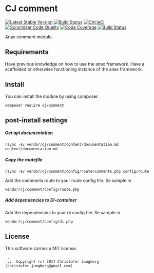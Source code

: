 CJ comment
==================================

[![Latest Stable Version](https://poser.pugx.org/cj/comment/v/stable)](https://packagist.org/packages/cj/comment)
[![Build Status](https://travis-ci.org/Barelydead/comment.svg?branch=master)](https://travis-ci.org/Barelydead/comment)
[![CircleCI](https://circleci.com/gh/Barelydead/comment.svg?style=svg)](https://circleci.com/gh/barelydead/comment)
[![Scrutinizer Code Quality](https://scrutinizer-ci.com/g/Barelydead/comment/badges/quality-score.png?b=master)](https://scrutinizer-ci.com/g/Barelydead/comment/?branch=master)
[![Code Coverage](https://scrutinizer-ci.com/g/Barelydead/comment/badges/coverage.png?b=master)](https://scrutinizer-ci.com/g/Barelydead/comment/?branch=master)
[![Build Status](https://scrutinizer-ci.com/g/Barelydead/comment/badges/build.png?b=master)](https://scrutinizer-ci.com/g/Barelydead/comment/build-status/master)


Anax comment module.

Requirements
-----------------
Have previous knowledge on how to use the anax framework.
Have a scaffolded or otherwise functioning instance of the anax framework.


Install
--------------------
You can install the module by using composer.
```
composer require cj/comment
```

post-install settings
----------------------------------
##### Get api documentation
```
rsync -av vendor/cj/comment/content/documentation.md content/documentation.md
```

##### Copy the routefile
```
rsync -av vendor/cj/comment/config/route/comments.php config/route
```
Add the comments route to your route config file. Se sample in
```
vendor/cj/comment/config/route.php
```

##### Add dependencies to DI-container
Add the dependencies to your di config file. Se sample in
```
vendor/cj/comment/config/di.php
```




License
------------------

This software carries a MIT license.



```
 .  
..:  Copyright (c) 2017 Christofer Jungberg (christofer.jungberg@gmail.com)
```
